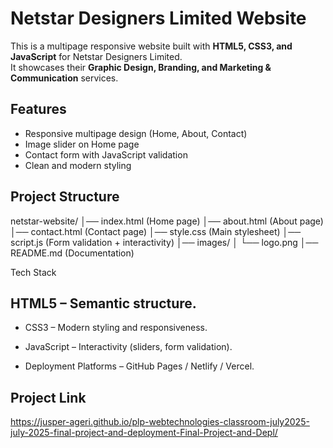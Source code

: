 # Netstar Designers Limited Website

This is a multipage responsive website built with **HTML5, CSS3, and JavaScript** for Netstar Designers Limited.  
It showcases their **Graphic Design, Branding, and Marketing & Communication** services.

## Features
- Responsive multipage design (Home, About, Contact)
- Image slider on Home page
- Contact form with JavaScript validation
- Clean and modern styling

## Project Structure
netstar-website/
│── index.html        (Home page)
│── about.html        (About page)
│── contact.html      (Contact page)
│── style.css         (Main stylesheet)
│── script.js         (Form validation + interactivity)
│── images/
│    └── logo.png
│── README.md         (Documentation)

Tech Stack

## HTML5 – Semantic structure.

- CSS3 – Modern styling and responsiveness.

- JavaScript  – Interactivity (sliders, form validation).

- Deployment Platforms – GitHub Pages / Netlify / Vercel.

## Project Link
https://jusper-ageri.github.io/plp-webtechnologies-classroom-july2025-july-2025-final-project-and-deployment-Final-Project-and-Depl/



